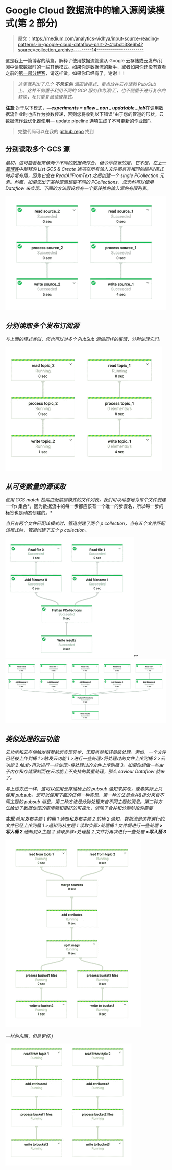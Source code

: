 # Google Cloud 数据流中的输入源阅读模式(第 2 部分)

> 原文：<https://medium.com/analytics-vidhya/input-source-reading-patterns-in-google-cloud-dataflow-part-2-41cbcb38e6b4?source=collection_archive---------14----------------------->

这是我上一篇博客的续篇，解释了使用数据流管道从 Google 云存储或云发布/订阅中读取数据时的一些其他模式。如果你是数据流的新手，或者如果你还没有查看之前的[第一部分博客](/@pavankumarkattamuri/input-source-reading-patterns-in-google-cloud-dataflow-4c1aeade6831?source=friends_link&sk=c40148c86a13775fa16ab54305cf3287)，请这样做。如果你已经有了，谢谢！！

> *这里我列出了几个* ***不常见的*** *源阅读模式，重点放在云存储和 Pub/Sub 上。这并不侧重于利用不同的 GCP 服务作为源/汇，也不侧重于进行复杂的转换，我只重复源读取模式。*

**注意**:对于以下模式，***—experiments = allow _ non _ updatable _ job***在调用数据流作业时也应作为参数传递，否则您将收到以下错误“由于您的管道的形状，云数据流作业优化器使用— update pipeline 选项生成了不可更新的作业图”。

> 完整代码可以在我的 [github repo](https://github.com/pavan-kattamuri/dataflow_input_patterns_2) 找到

## **分别读取多个 GCS 源**

*最初，这可能看起来像两个不同的数据流作业，但令你惊讶的是，它不是。在[上一篇博客](/@pavankumarkattamuri/input-source-reading-patterns-in-google-cloud-dataflow-4c1aeade6831?source=friends_link&sk=c40148c86a13775fa16ab54305cf3287)中解释的 *List GCS & Create* 选项在所有输入文件都具有相同的结构/模式时非常有用，因为它会在 *ReadAllFromText* 之后创建一个 *single PCollection* 元素。然而，如果您出于某种原因想要不同的 PCollections，您仍然可以使用 Dataflow 来实现。下面的方法假设您有一个要转换的输入源的有限列表。*

*![](img/d95ea28e619cbee3400bcdf6ef24317c.png)*

## *分别读取多个发布订阅源*

*与上面的模式类似，您也可以对多个 PubSub 源做同样的事情，分别处理它们。*

*![](img/03452ee28db8dca29c83190101bf4306.png)*

## *从可变数量的源读取*

*使用 GCS match 检索匹配前缀模式的文件列表，我们可以动态地为每个文件创建一个*p 集合*。因为数据流中的每一步都应该有一个唯一的步骤名，所以每一步的标签也是动态创建的。*

*当只有两个文件匹配该模式时，管道创建了两个 p collection，当有五个文件匹配该模式时，管道创建了五个 p collection。*

*![](img/a02b2912095ff0963c5192c2436b39e9.png)**![](img/618194190ee7c7776efc70dccdd86256.png)*

## *类似处理的云功能*

*云功能和云存储触发器帮助您实现异步、无服务器和轻量级处理。例如，一个文件已经被上传到桶 1 >触发云功能 1 >进行一些处理>将处理过的文件上传到桶 2 >云功能 2 触发>再次进行一些处理>将处理过的文件上传到桶 3。如果你想做一些由于内存和存储限制而在云功能上不支持的繁重处理，那么 saviour Dataflow 就来了。*

*与上述方法一样，这可以使用云存储桶上的 pubsub 通知来实现，或者实际上只使用 pubsub。您可以使用下面的任何一种实现，第一种方法是合并&拆分来自不同主题的 pubsub 消息，第二种方法是分别处理来自不同主题的消息。第二种方法给出了数据处理的更清晰和更好的可视化，消除了合并和分割阶段的需要*

***实现**:启用发布主题 1 的桶 1 通知和发布主题 2 的桶 2 通知。数据流是这样进行的:文件已经上传到桶 1 >通知到**从主题 1 读取**步骤>处理桶 1 文件将进行一些处理 **>写入桶 2** 通知到**从主题 2 读取**步骤>处理桶 2 文件将再次进行一些处理 **>写入桶 3***

*![](img/ad265d461429187fae878d4a8ad61cbc.png)*

*一样的东西，但是更好:)*

*![](img/fff40cfbdf6fc452d4ff211e85104f81.png)*